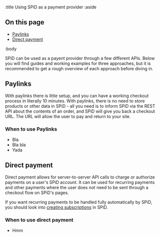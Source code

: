 :title Using SPiD as a payment provider
:aside

## On this page

- [Paylinks](#paylinks)
- [Direct payment](#direct-payment)

:body

SPiD can be used as a payent provider through a few different APIs. Below you
will find guides and working examples for three approaches, but it is
recommended to get a rough overview of each approach before diving in.

## Paylinks

With paylinks there is little setup, and you can have a working checkout process
in literally 10 minutes. With paylinks, there is no need to store products or
other data in SPiD - all you need is to inform SPiD via the REST API about the
contents of an order, and SPiD will give you back a checkout URL. The URL will
allow the user to pay and return to your site.

### When to use Paylinks

- Bla
- Bla bla
- Yada

## Direct payment

Direct payment allows for server-to-server API calls to charge or authorize
payments on a user's SPiD account. It can be used for recurring payments and
other payments where the user does not need to be sent through a checkout flow
on SPiD's pages.

If you want recurring payments to be handled fully automatically by SPiD, you
should look into [creating subscriptions](/endpoints/POST/product/) in SPiD.

### When to use direct payment

- Hmm
